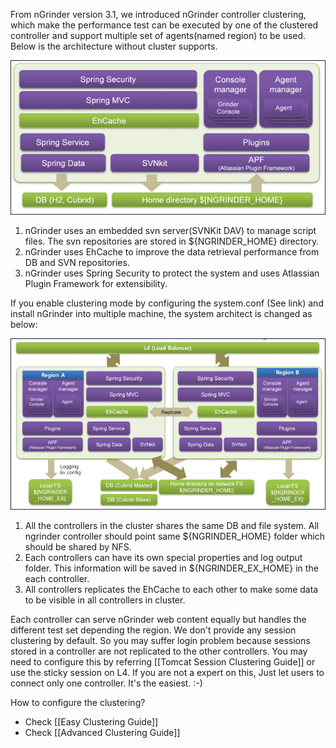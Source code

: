 From nGrinder version 3.1, we introduced nGrinder controller clustering, which make the performance test can be executed by one of the clustered controller and support multiple set of agents(named region) to be used.  
Below is the architecture without cluster supports.

![](assets/Cluster-Architecture-5c692.png)

1. nGrinder uses an embedded svn server(SVNKit DAV) to manage script files. The svn repositories are stored in ${NGRINDER_HOME} directory.
2. nGrinder uses EhCache to improve the data retrieval performance from DB and SVN repositories.
3. nGrinder uses Spring Security to protect the system and uses Atlassian Plugin Framework for extensibility.

If you enable clustering mode by configuring the system.conf (See link) and install nGrinder into multiple machine, the system architect is changed as below:

![](assets/Cluster-Architecture-4913e.png)

1. All the controllers in the cluster shares the same DB and file system. All ngrinder controller should point same ${NGRINDER_HOME} folder which should be shared by NFS.
2. Each controllers can have its own special properties and log output folder. This information will be saved in ${NGRINDER_EX_HOME} in the each controller.
3. All controllers replicates the EhCache to each other to make some data to be visible in all controllers in cluster.

Each controller can serve nGrinder web content equally but handles the different test set depending the region. We don't provide any session clustering by default. So you may suffer login problem because sessions stored in a controller are not replicated to the other controllers. You may need to configure this by referring [[Tomcat Session Clustering Guide]] or use the sticky session on L4. If you are not a expert on this, Just let users to connect only one controller. It's the easiest. :-)

How to configure the clustering?
- Check [[Easy Clustering Guide]]
- Check [[Advanced Clustering Guide]]
